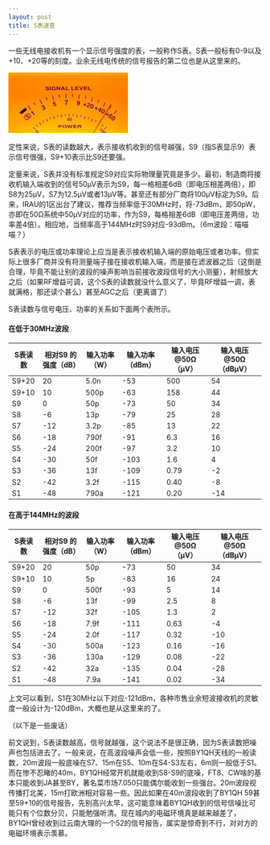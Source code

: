 ```yaml
---
layout: post
title: S表速查
---
```


一些无线电接收机有一个显示信号强度的表，一般称作S表。S表一般标有0-9以及+10、+20等的刻度。业余无线电传统的信号报告的第二位也是从这里来的。

![/pictures/Pmeter-t.jpg](/pictures/Pmeter-t.jpg)

定性来说，S表的读数越大，表示接收机收到的信号越强，S9（指S表显示9）表示信号很强，S9+10表示比S9还要强。

定量来说，S表并没有标准规定S9对应实际物理量究竟是多少。最初，制造商将接收机输入端收到的信号50μV表示为S9，每一格相差6dB（即电压相差两倍），即S8为25μV，S7为12.5μV或者13μV等。甚至还有部分厂商将100μV标定为S9。后来，IRAU的1区出台了建议，推荐当频率低于30MHz时，将-73dBm，即50pW，亦即在50Ω系统中50μV对应的功率，作为S9，每格相差6dB（即电压差两倍，功率差4倍）。相应地，当频率高于144MHz时S9对应-93dBm。（6m波段：喵喵喵？）

S表表示的电压或功率理论上应当是表示接收机输入端的原始电压或者功率。但实际上很多厂商并没有将测量端子接在接收机输入端，而是接在滤波器之后（这倒是合理，毕竟不能让别的波段的噪声影响当前接收波段信号的大小测量），射频放大之后（如果RF增益可调，这个S表的读数就没什么意义了，毕竟RF增益一调，表就满格，那还读个甚么）甚至AGC之后（更离谱了）

S表读数与信号电压、功率的关系如下面两个表所示。

#### 在低于30MHz波段

|S表读数|相对S9 的强度（dB）|输入功率（W）|输入功率（dBm）|输入电压@50Ω（μV）|输入电压@50Ω（dBμV）|
|-|-|-|-|-|-|
|S9+20|20|5.0n|-53|500|54|
|S9+10|10|500p|-63|158|44|
|S9|0|50p|-73|50|34|
|S8|-6|13p|-79|25|28|
|S7|-12|3.2p|-85|13|22|
|S6|-18|790f|-91|6.3|16|
|S5|-24|200f|-97|3.2|10|
|S4|-30|50f|-103|1.6|4|
|S3|-36|13f|-109|0.79|-2|
|S2|-42|3.2f|-115|0.40|-8|
|S1|-48|790a|-121|0.20|-14|

#### 在高于144MHz的波段

|S表读数|相对S9 的强度（dB）|输入功率（W）|输入功率（dBm）|输入电压@50Ω（μV）|输入电压@50Ω（dBμV）|
|-|-|-|-|-|-|
|S9+20|20|50p|-73|50|34|
|S9+10|10|5p|-83|16|24|
|S9|0|500f|-93|5|14|
|S8|-6|13f|-99|2.5|8|
|S7|-12|32f|-105|1.3|2|
|S6|-18|7.9f|-111|0.63|-4|
|S5|-24|2.0f|-117|0.32|-10|
|S4|-30|500a|-123|0.16|-16|
|S3|-36|130a|-129|0.08|-22|
|S2|-42|32a|-135|0.04|-28|
|S1|-48|7.9a|-141|0.02|-34|

上文可以看到，S1在30MHz以下对应-121dBm，各种市售业余短波接收机的灵敏度一般设计为-120dBm，大概也是从这里来的了。

（以下是一些废话）

前文说到，S表读数越高，信号就越强，这个说法不是很正确，因为S表读数把噪声也包括进去了。一般来说，在高波段噪声会低一些，按照BY1QH天线的一般读数，20m波段一般底噪在S7、15m在S5、10m在S4-S3左右，6m则一般低于S1。而在惨不忍睹的40m，BY1QH经常开机就能收到S8-S9的底噪，FT8、CW啥的基本只能收到JA甚至BY，著名菜市场7.050只能偶尔能收到一些强台。20m波段视传播打北美，15m打欧洲相对容易一些。因此如果在40m波段收到了BY1QH 59甚至59+10的信号报告，先别高兴太早，这可能意味着BY1QH收到的信号信噪比可能只有个位数分贝，只能勉强听清。现在城内的电磁环境真是越来越差了，BY1QH曾经收到过云南大理的一个52的信号报告，属实是惊奇到不行，对对方的电磁环境表示羡慕。
